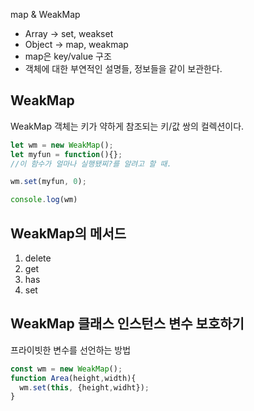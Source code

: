 map & WeakMap
- Array -> set, weakset
- Object -> map, weakmap
- map은 key/value 구조
- 객체에 대한 부연적인 설명들, 정보들을 같이 보관한다.

## WeakMap
WeakMap 객체는 키가 약하게 참조되는 키/값 쌍의 컬렉션이다.
```js
let wm = new WeakMap();
let myfun = function(){};
//이 함수가 얼마나 실행됐찌?를 알려고 할 때.

wm.set(myfun, 0);

console.log(wm)
```

## WeakMap의 메서드
1. delete
2. get
3. has
4. set

## WeakMap 클래스 인스턴스 변수 보호하기

프라이빗한 변수를 선언하는 방법
```js
const wm = new WeakMap();
function Area(height,width){
  wm.set(this, {height,widht});
}
```
